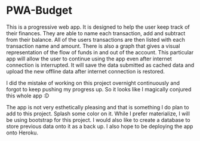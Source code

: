 # PWA-Budget

This is a progressive web app. It is designed to help the user keep track of their finances. They are able to name 
each transaction, add and subtract from their balance. All of the users transactions are then listed with each 
transaction name and amount. There is also a graph that gives a visual representation of the flow of funds in and out 
of the account. 
 This particular app will allow the user to continue using the app even after internet connection is interrupted. It 
 will save the data submitted as cached data and upload the new offline data after internet connection is restored.
 
 I did the mistake of working on this project overnight continuously and forgot to keep pushing my progress up. So it looks like I
 magically conjured this whole app :D
 
 The app is not very esthetically pleasing and that is something I do plan to add to this project. Splash some color on it. 
 While I prefer materialize, I will be using bootstrap for this project. I would also like to create a database to store previous 
 data onto it as a back up. I also hope to be deploying the app onto Heroku.
